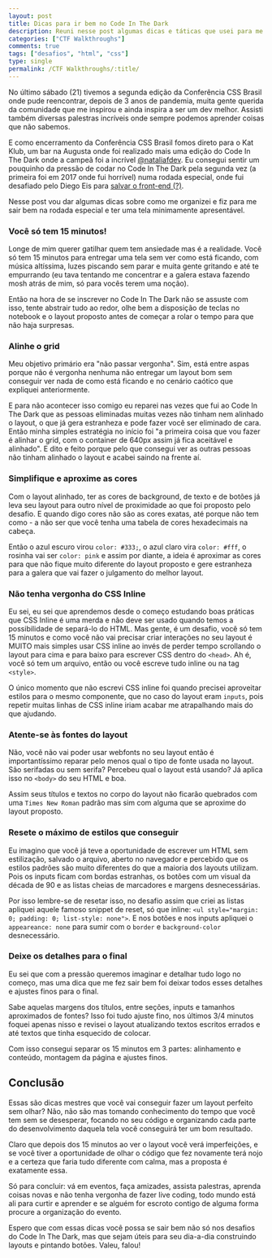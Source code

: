 ```yaml
---
layout: post
title: Dicas para ir bem no Code In The Dark
description: Reuni nesse post algumas dicas e táticas que usei para me sair bem na rodada especial do Code In The Dark.
categories: ["CTF Walkthroughs"]
comments: true
tags: ["desafios", "html", "css"]
type: single
permalink: /CTF Walkthroughs/:title/
---
```


No último sábado (21) tivemos a segunda edição da Conferência CSS Brasil onde pude reencontrar, depois de 3 anos de pandemia, muita gente querida da comunidade que me inspirou e ainda inspira a ser um dev melhor. Assisti também diversas palestras incríveis onde sempre podemos aprender coisas que não sabemos.

E como encerramento da Conferência CSS Brasil fomos direto para o Kat Klub, um bar na Augusta onde foi realizado mais uma edição do Code In The Dark onde a campeã foi a incrível [@nataliafdev](https://twitter.com/nataliafdev). Eu consegui sentir um pouquinho da pressão de codar no Code In The Dark pela segunda vez (a primeira foi em 2017 onde fui horrível) numa rodada especial, onde fui desafiado pelo Diego Eis para [salvar o front-end (?)](https://kvnol.github.io/ofrontendacabou/).

Nesse post vou dar algumas dicas sobre como me organizei e fiz para me sair bem na rodada especial e ter uma tela minimamente apresentável.

### Você só tem 15 minutos!

Longe de mim querer gatilhar quem tem ansiedade mas é a realidade. Você só tem 15 minutos para entregar uma tela sem ver como está ficando, com música altíssima, luzes piscando sem parar e muita gente gritando e até te empurrando (eu tava tentando me concentrar e a galera estava fazendo mosh atrás de mim, só para vocês terem uma noção).

Então na hora de se inscrever no Code In The Dark não se assuste com isso, tente abstrair tudo ao redor, olhe bem a disposição de teclas no notebook e o layout proposto antes de começar a rolar o tempo para que não haja surpresas.

### Alinhe o grid

Meu objetivo primário era "não passar vergonha". Sim, está entre aspas porque não é vergonha nenhuma não entregar um layout bom sem conseguir ver nada de como está ficando e no cenário caótico que expliquei anteriormente.

E para não acontecer isso comigo eu reparei nas vezes que fui ao Code In The Dark que as pessoas eliminadas muitas vezes não tinham nem alinhado o layout, o que já gera estranheza e pode fazer você ser eliminado de cara. Então minha simples estratégia no início foi "a primeira coisa que vou fazer é alinhar o grid, com o container de 640px assim já fica aceitável e alinhado". E dito e feito porque pelo que consegui ver as outras pessoas não tinham alinhado o layout e acabei saindo na frente aí.

### Simplifique e aproxime as cores

Com o layout alinhado, ter as cores de background, de texto e de botões já leva seu layout para outro nível de proximidade ao que foi proposto pelo desafio. E quando digo cores não são as cores exatas, até porque não tem como - a não ser que você tenha uma tabela de cores hexadecimais na cabeça.

Então o azul escuro virou `color: #333;`, o azul claro vira `color: #fff`, o rosinha vai ser `color: pink` e assim por diante, a ideia é aproximar as cores para que não fique muito diferente do layout proposto e gere estranheza para a galera que vai fazer o julgamento do melhor layout.

### Não tenha vergonha do CSS Inline

Eu sei, eu sei que aprendemos desde o começo estudando boas práticas que CSS Inline é uma merda e não deve ser usado quando temos a possibilidade de separá-lo do HTML. Mas gente, é um desafio, você só tem 15 minutos e como você não vai precisar criar interações no seu layout é MUITO mais simples usar CSS inline ao invés de perder tempo scrollando o layout para cima e para baixo para escrever CSS dentro do `<head>`. Ah é, você só tem um arquivo, então ou você escreve tudo inline ou na tag `<style>`.

O único momento que não escrevi CSS inline foi quando precisei aproveitar estilos para o mesmo componente, que no caso do layout eram `inputs`, pois repetir muitas linhas de CSS inline iriam acabar me atrapalhando mais do que ajudando.

### Atente-se às fontes do layout

Não, você não vai poder usar webfonts no seu layout então é importantíssimo reparar pelo menos qual o tipo de fonte usada no layout. São serifadas ou sem serifa? Percebeu qual o layout está usando? Já aplica isso no `<body>` do seu HTML e boa.

Assim seus títulos e textos no corpo do layout não ficarão quebrados com uma `Times New Roman` padrão mas sim com alguma que se aproxime do layout proposto.

### Resete o máximo de estilos que conseguir

Eu imagino que você já teve a oportunidade de escrever um HTML sem estilização, salvado o arquivo, aberto no navegador e percebido que os estilos padrões são muito diferentes do que a maioria dos layouts utilizam. Pois os inputs ficam com bordas estranhas, os botões com um visual da década de 90 e as listas cheias de marcadores e margens desnecessárias.

Por isso lembre-se de resetar isso, no desafio assim que criei as listas apliquei aquele famoso snippet de reset, só que inline: `<ul style="margin: 0; padding: 0; list-style: none">`. E nos botões e nos inputs apliquei o `appeareance: none` para sumir com o `border` e `background-color` desnecessário.

### Deixe os detalhes para o final

Eu sei que com a pressão queremos imaginar e detalhar tudo logo no começo, mas uma dica que me fez sair bem foi deixar todos esses detalhes e ajustes finos para o final.

Sabe aquelas margens dos títulos, entre seções, inputs e tamanhos aproximados de fontes? Isso foi tudo ajuste fino, nos últimos 3/4 minutos foquei apenas nisso e revisei o layout atualizando textos escritos errados e até textos que tinha esquecido de colocar.

Com isso consegui separar os 15 minutos em 3 partes: alinhamento e conteúdo, montagem da página e ajustes finos.

## Conclusão

Essas são dicas mestres que você vai conseguir fazer um layout perfeito sem olhar? Não, não são mas tomando conhecimento do tempo que você tem sem se desesperar, focando no seu código e organizando cada parte do desenvolvimento daquela tela você conseguirá ter um bom resultado.

Claro que depois dos 15 minutos ao ver o layout você verá imperfeições, e se você tiver a oportunidade de olhar o código que fez novamente terá nojo e a certeza que faria tudo diferente com calma, mas a proposta é exatamente essa.

Só para concluir: vá em eventos, faça amizades, assista palestras, aprenda coisas novas e não tenha vergonha de fazer live coding, todo mundo está ali para curtir e aprender e se alguém for escroto contigo de alguma forma procure a organização do evento.

Espero que com essas dicas você possa se sair bem não só nos desafios do Code In The Dark, mas que sejam úteis para seu dia-a-dia construindo layouts e pintando botões. Valeu, falou!
